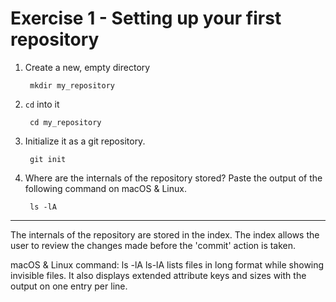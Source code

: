 # Exercise 1 - Setting up your first repository

1. Create a new, empty directory

        mkdir my_repository

2. `cd` into it

        cd my_repository

3. Initialize it as a git repository.

        git init

4. Where are the internals of the repository stored? Paste the output of the following command on macOS & Linux.

        ls -lA

_______________________________________________________________________________

The internals of the repository are stored in the index. 
The index allows the user to review the changes made before the 'commit' action is taken. 

macOS & Linux command: ls -lA
ls-lA lists files in long format while showing invisible files.
It also displays extended attribute keys and sizes with the output on one entry per line. 

